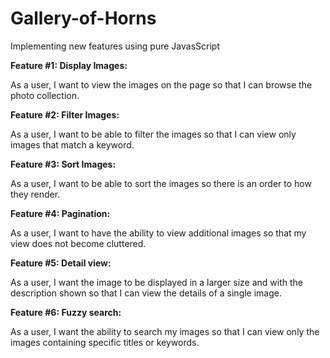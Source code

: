 # Gallery-of-Horns

Implementing new features using pure JavasScript

**Feature #1: Display Images:**

As a user, I want to view the images on the page so that I can browse the photo collection.

**Feature #2: Filter Images:**

As a user, I want to be able to filter the images so that I can view only images that match a keyword.

**Feature #3: Sort Images:**

As a user, I want to be able to sort the images so there is an order to how they render.

**Feature #4: Pagination:**

As a user, I want to have the ability to view additional images so that my view does not become cluttered.

**Feature #5: Detail view:**

As a user, I want the image to be displayed in a larger size and with the description shown so that I can view the details of a single image.

**Feature #6: Fuzzy search:**

As a user, I want the ability to search my images so that I can view only the images containing specific titles or keywords.